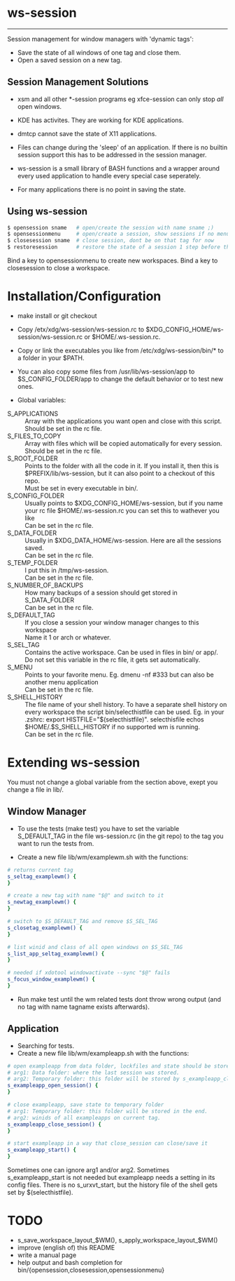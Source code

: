 ws-session
==========
----------

Session management for window managers with 'dynamic tags':
* Save the state of all windows of one tag and close them.
* Open a saved session on a new tag.


Session Management Solutions
----------------------------
* xsm and all other *-session programs eg xfce-session can only stop _all_ open windows.
* KDE has activites. They are working for KDE applications.
* dmtcp cannot save the state of X11 applications.
* Files can change during the 'sleep' of an application. If there is no builtin session support this has to be addressed in the session manager. 

* ws-session is a small library of BASH functions and a wrapper around every used application to handle every special case seperately.
* For many applications there is no point in saving the state.

Using ws-session
----------------
```bash
$ opensession sname   # open/create the session with name sname ;)
$ opensessionmenu     # open/create a session, show sessions if no menu is set
$ closesession sname  # close session, dont be on that tag for now
$ restoresession      # restore the state of a session 1 step before the last save
```
Bind a key to opensessionmenu to create new workspaces.
Bind a key to closesession to close a workspace.

Installation/Configuration
============
* make install or git checkout

* Copy /etx/xdg/ws-session/ws-session.rc to
  $XDG_CONFIG_HOME/ws-session/ws-session.rc or $HOME/.ws-session.rc.

* Copy or link the executables you like from /etc/xdg/ws-session/bin/* to a folder in your $PATH.

* You can also copy some files from /usr/lib/ws-session/app to
  $S_CONFIG_FOLDER/app to change the default behavior or to test new ones.

* Global variables:
<dl>
<dt>S_APPLICATIONS<dt>
<dd>Array with the applications you want open and close with this script.<dd>
<dd>Should be set in the rc file.</dd>
<dt>S_FILES_TO_COPY</dt>
<dd>Array with files which will be copied automatically for every session.</dd>
<dd>Should be set in the rc file.</dd>
<dt>S_ROOT_FOLDER</dt>
<dd>Points to the folder with all the code in it. If you install it, then this
is $PREFIX/lib/ws-session, but it can also point to a checkout of this
repo.</dd>
<dd>Must be set in every executable in bin/.</dd>
<dt>S_CONFIG_FOLDER</dt>
<dd>Usually points to $XDG_CONFIG_HOME/ws-session, but if you name your rc file
$HOME/.ws-session.rc you can set this to wathever you like</dd>
<dd>Can be set in the rc file.</dd>
<dt>S_DATA_FOLDER</dt>
<dd>Usually in $XDG_DATA_HOME/ws-session. Here are all the sessions saved.</dd>
<dd>Can be set in the rc file.</dd>
<dt>S_TEMP_FOLDER</dt>
<dd>I put this in /tmp/ws-session.<dd> 
<dd>Can be set in the rc file.</dd>
<dt>S_NUMBER_OF_BACKUPS<dt>
<dd>How many backups of a session should get stored in S_DATA_FOLDER</dd>
<dd>Can be set in the rc file.</dd>
<dt>S_DEFAULT_TAG</dt>
<dd>If you close a session your window manager changes to this workspace</dd>
<dd>Name it 1 or arch or whatever.</dd>
<dt>S_SEL_TAG</dt>
<dd>Contains the active workspace. Can be used in files in bin/ or app/.</dd>
<dd>Do not set this variable in the rc file, it gets set automatically.</dd>
<dt>S_MENU</dt>
<dd>Points to your favorite menu. Eg. dmenu -nf #333 but can also be another
menu application</dd>
<dd>Can be set in the rc file.</dd>
<dt>S_SHELL_HISTORY</dt>
<dd>The file name of your shell history. To have a separate shell history on
every workspace the script bin/selecthistfile can be used. Eg. in your .zshrc:
export HISTFILE="$(selecthistfile)". selecthisfile echos
$HOME/.$S_SHELL_HISTORY if no supported wm is running.</dd>
<dd>Can be set in the rc file.</dd>


Extending ws-session
===================

You must not change a global variable from the section above, exept you change
a file in lib/.

Window Manager
--------------
* To use the tests (make test) you have to set the variable S_DEFAULT_TAG in
  the file ws-session.rc (in the git repo) to the tag you want to run the tests
  from.

* Create a new file lib/wm/examplewm.sh with the functions:

```bash
# returns current tag
s_seltag_examplewm() {
}

# create a new tag with name "$@" and switch to it
s_newtag_examplewm() {
}

# switch to $S_DEFAULT_TAG and remove $S_SEL_TAG
s_closetag_examplewm() {
}

# list winid and class of all open windows on $S_SEL_TAG
s_list_app_seltag_examplewm() {
}

# needed if xdotool windowactivate --sync "$@" fails
s_focus_window_examplewm() {
}
```

* Run make test until the wm related tests dont throw wrong output (and no tag
  with name tagname exists afterwards).

Application
-----------
* Searching for tests.
* Create a new file lib/wm/exampleapp.sh with the functions:

```bash
# open exampleapp from data folder, lockfiles and state should be stored in the temporary folder.
# arg1: Data folder: where the last session was stored.
# arg2: Temporary folder: this folder will be stored by s_exampleapp_close_session
s_exampleapp_open_session() {
}

# close exampleapp, save state to temporary folder
# arg1: Temporary folder: this folder will be stored in the end.
# arg2: winids of all exampleapps on current tag.
s_exampleapp_close_session() {
}

# start exampleapp in a way that close_session can close/save it
s_exampleapp_start() {
}
```

Sometimes one can ignore arg1 and/or arg2. Sometimes s_exampleapp_start is not needed but exampleapp needs a setting in its config files.
There is no s_urxvt_start, but the history file of the shell gets set by  $(selecthistfile).


TODO
====

* s_save_workspace_layout_$WM(), s_apply_workspace_layout_$WM()
* improve (english of) this README
* write a manual page
* help output and bash completion for bin/{opensession,closesession,opensessionmenu}

